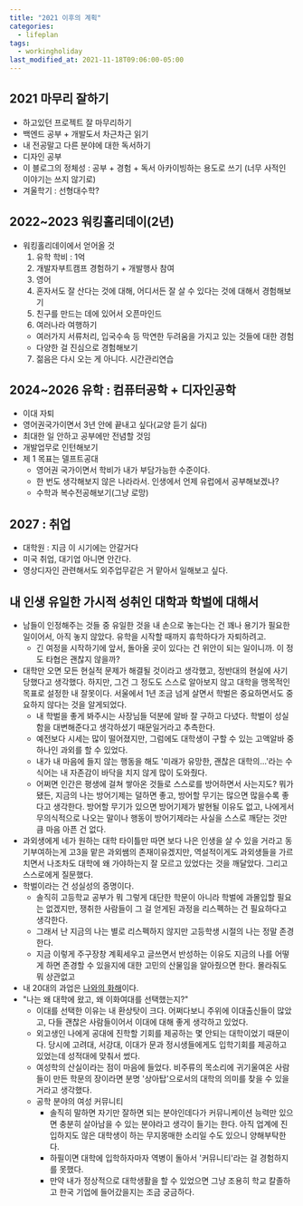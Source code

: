 ```yaml
---
title: "2021 이후의 계획"
categories:
  - lifeplan
tags:
  - workingholiday
last_modified_at: 2021-11-18T09:06:00-05:00
---
```

## 2021 마무리 잘하기
- 하고있던 프로젝트 잘 마무리하기
- 백엔드 공부 + 개발도서 차근차근 읽기
- 내 전공말고 다른 분야에 대한 독서하기
- 디자인 공부
- 이 블로그의 정체성 : 공부 + 경험 + 독서 아카이빙하는 용도로 쓰기 (너무 사적인 이야기는 쓰지 않기로)
- 겨울학기 : 선형대수학?

## 2022~2023 워킹홀리데이(2년)
- 워킹홀리데이에서 얻어올 것
  1. 유학 학비 : 1억
  2. 개발자부트캠프 경험하기 + 개발행사 참여
  3. 영어
  4. 혼자서도 잘 산다는 것에 대해, 어디서든 잘 살 수 있다는 것에 대해서 경험해보기
  5. 친구를 만드는 데에 있어서 오픈마인드
  6. 여러나라 여행하기
    - 여러가지 서류처리, 입국수속 등 막연한 두려움을 가지고 있는 것들에 대한 경험
    - 다양한 걸 진심으로 경험해보기
  7. 젊음은 다시 오는 게 아니다. 시간관리연습

## 2024~2026 유학 : 컴퓨터공학 + 디자인공학
- 이대 자퇴
- 영어권국가이면서 3년 안에 끝내고 싶다(교양 듣기 싫다)
- 최대한 일 안하고 공부에만 전념할 것임
- 개발업무로 인턴해보기
- 제 1 목표는 델프트공대 
  - 영어권 국가이면서 학비가 내가 부담가능한 수준이다. 
  - 한 번도 생각해보지 않은 나라라서. 인생에서 언제 유럽에서 공부해보겠나?
  - 수학과 복수전공해보기(그냥 로망)

## 2027 : 취업
- 대학원 : 지금 이 시기에는 안갈거다
- 미국 취업, 대기업 아니면 안간다. 
- 영상디자인 관련해서도 외주업무같은 거 맡아서 일해보고 싶다.

## 내 인생 유일한 가시적 성취인 대학과 학벌에 대해서 
- 남들이 인정해주는 것들 중 유일한 것을 내 손으로 놓는다는 건 꽤나 용기가 필요한 일이어서, 아직 놓지 않았다. 유학을 시작할 때까지 휴학하다가 자퇴하려고.
  - 긴 여정을 시작하기에 앞서, 돌아올 곳이 있다는 건 위안이 되는 일이니까. 이 정도 타협은 괜찮지 않을까?
- 대학만 오면 모든 현실적 문제가 해결될 것이라고 생각했고, 정반대의 현실에 사기당했다고 생각했다. 하지만, 그건 그 정도도 스스로 알아보지 않고 대학을 맹목적인 목표로 설정한 내 잘못이다. 서울에서 1년 조금 넘게 살면서 학벌은 중요하면서도 중요하지 않다는 것을 알게되었다. 
  - 내 학벌을 좋게 봐주시는 사장님들 덕분에 알바 잘 구하고 다녔다. 학벌이 성실함을 대변해준다고 생각하셨기 때문일거라고 추측한다.
  - 예전보다 시세는 많이 떨어졌지만, 그럼에도 대학생이 구할 수 있는 고액알바 중 하나인 과외를 할 수 있었다.
  - 내가 내 마음에 들지 않는 행동을 해도 '미래가 유망한, 괜찮은 대학의...'라는 수식어는 내 자존감이 바닥을 치지 않게 많이 도와줬다. 
  - 어쩌면 인간은 평생에 걸쳐 쌓아온 것들로 스스로를 방어하면서 사는지도? 뭐가 됐든, 지금의 나는 방어기제는 덜하면 좋고, 방어할 무기는 많으면 많을수록 좋다고 생각한다. 방어할 무기가 있으면 방어기제가 발현될 이유도 없고, 나에게서 무의식적으로 나오는 말이나 행동이 방어기제라는 사실을 스스로 깨닫는 것만큼 마음 아픈 건 없다.
- 과외생에게 네가 원하는 대학 타이틀만 따면 보다 나은 인생을 살 수 있을 거라고 동기부여하는게 고3을 맡은 과외쌤의 존재이유겠지만, 역설적이게도 과외생들을 가르치면서 나조차도 대학에 왜 가야하는지 잘 모르고 있었다는 것을 깨달았다. 그리고 스스로에게 질문했다. 
- 학벌이라는 건 성실성의 증명이다. 
  - 솔직히 고등학교 공부가 뭐 그렇게 대단한 학문이 아니라 학벌에 과몰입할 필요는 없겠지만, 쟁취한 사람들이 그 걸 얻게된 과정을 리스펙하는 건 필요하다고 생각한다. 
  - 그래서 난 지금의 나는 별로 리스펙하지 않지만 고등학생 시절의 나는 정말 존경한다.
  - 지금 이렇게 주구장창 계획세우고 글쓰면서 반성하는 이유도 지금의 나를 어떻게 하면 존경할 수 있을지에 대한 고민의 산물임을 알아줬으면 한다. 몰라줘도 뭐 상관없고
- 내 20대의 과업은 <u>나와의 화해</u>이다.
- "나는 왜 대학에 왔고, 왜 이화여대를 선택했는지?"
  - 이대를 선택한 이유는 내 환상탓이 크다. 어쩌다보니 주위에 이대출신들이 많았고, 다들 괜찮은 사람들이어서 이대에 대해 좋게 생각하고 있었다.
  - 외고생인 나에게 공대에 진학할 기회를 제공하는 몇 안되는 대학이었기 때문이다. 당시에 고려대, 서강대, 이대가 문과 정시생들에게도 입학기회를 제공하고 있었는데 성적대에 맞춰서 썼다. 
  - 여성학의 산실이라는 점이 마음에 들었다. 비주류의 목소리에 귀기울여온 사람들이 만든 학문의 장이라면 분명 '상아탑'으로서의 대학의 의미를 찾을 수 있을 거라고 생각했다.
  - 공학 분야의 여성 커뮤니티
    - 솔직히 말하면 자기만 잘하면 되는 분야인데다가 커뮤니케이션 능력만 있으면 충분히 살아남을 수 있는 분야라고 생각이 들기는 한다. 아직 업계에 진입하지도 않은 대학생이 하는 무지몽매한 소리일 수도 있으니 양해부탁한다.
    - 하필이면 대학에 입학하자마자 역병이 돌아서 '커뮤니티'라는 걸 경험하지를 못했다. 
    - 만약 내가 정상적으로 대학생활을 할 수 있었으면 그냥 조용히 학교 칼졸하고 한국 기업에 들어갔을지는 조금 궁금하다.
